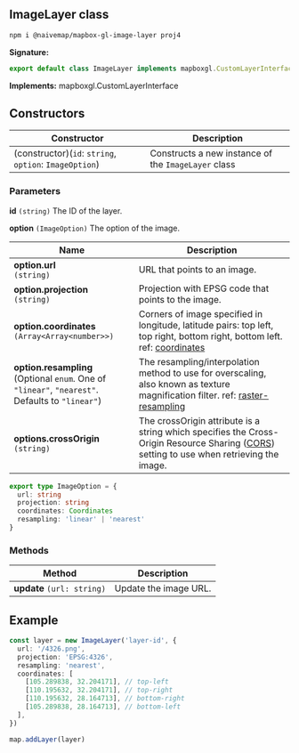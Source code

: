## ImageLayer class

```bash
npm i @naivemap/mapbox-gl-image-layer proj4
```

<b>Signature:</b>

```typescript
export default class ImageLayer implements mapboxgl.CustomLayerInterface
```

<b>Implements:</b> mapboxgl.CustomLayerInterface

## Constructors

| Constructor | Description |
| --- | --- |
| (constructor)(`id`: `string`, `option`: `ImageOption`) | Constructs a new instance of the <code>ImageLayer</code> class |

### Parameters

**id** `(string)` The ID of the layer.

**option** `(ImageOption)` The option of the image.

| Name | Description |
| --- | --- |
| **option.url** <br />`(string)` | URL that points to an image. |
| **option.projection** <br />`(string)` | Projection with EPSG code that points to the image. |
| **option.coordinates** <br />`(Array<Array<number>>)` | Corners of image specified in longitude, latitude pairs: top left, top right, bottom right, bottom left. ref: [coordinates](https://docs.mapbox.com/mapbox-gl-js/style-spec/sources/#image-coordinates) |
| **option.resampling** <br />(Optional `enum`. One of `"linear"`, `"nearest"`. Defaults to `"linear"`) | The resampling/interpolation method to use for overscaling, also known as texture magnification filter. ref: [raster-resampling](https://docs.mapbox.com/mapbox-gl-js/style-spec/layers/#paint-raster-raster-resampling) |
| **options.crossOrigin** <br />`(string)` | The crossOrigin attribute is a string which specifies the Cross-Origin Resource Sharing ([CORS](https://developer.mozilla.org/en-US/docs/Glossary/CORS)) setting to use when retrieving the image. |

```ts
export type ImageOption = {
  url: string
  projection: string
  coordinates: Coordinates
  resampling: 'linear' | 'nearest'
}
```

### Methods

| Method                     | Description           |
| -------------------------- | --------------------- |
| **update** `(url: string)` | Update the image URL. |

## Example

```ts
const layer = new ImageLayer('layer-id', {
  url: '/4326.png',
  projection: 'EPSG:4326',
  resampling: 'nearest',
  coordinates: [
    [105.289838, 32.204171], // top-left
    [110.195632, 32.204171], // top-right
    [110.195632, 28.164713], // bottom-right
    [105.289838, 28.164713], // bottom-left
  ],
})

map.addLayer(layer)
```
